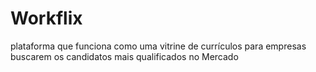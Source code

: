 # Workflix
plataforma que funciona como uma vitrine de currículos para empresas buscarem os candidatos mais qualificados no Mercado
